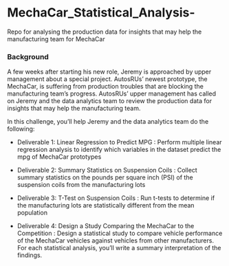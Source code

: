 # MechaCar_Statistical_Analysis-
Repo for analysing the production data for insights that may help the manufacturing team for MechaCar

### Background
A few weeks after starting his new role, Jeremy is approached by upper management about a special project. AutosRUs’ newest prototype, the MechaCar, is suffering from production troubles that are blocking the manufacturing team’s progress. AutosRUs’ upper management has called on Jeremy and the data analytics team to review the production data for insights that may help the manufacturing team.

In this challenge, you’ll help Jeremy and the data analytics team do the following:

- Deliverable 1: Linear Regression to Predict MPG : Perform multiple linear regression analysis to identify which variables in the dataset predict the mpg of MechaCar prototypes

- Deliverable 2: Summary Statistics on Suspension Coils : Collect summary statistics on the pounds per square inch (PSI) of the suspension coils from the manufacturing lots

- Deliverable 3: T-Test on Suspension Coils : Run t-tests to determine if the manufacturing lots are statistically different from the mean population

- Deliverable 4: Design a Study Comparing the MechaCar to the Competition : Design a statistical study to compare vehicle performance of the MechaCar vehicles against vehicles from other manufacturers. For each statistical analysis, you’ll write a summary interpretation of the findings.
